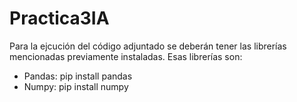 # Practica3IA
Para la ejcución del código adjuntado se deberán tener las librerías mencionadas previamente instaladas.
Esas librerías son:
- Pandas: pip install pandas
- Numpy: pip install numpy